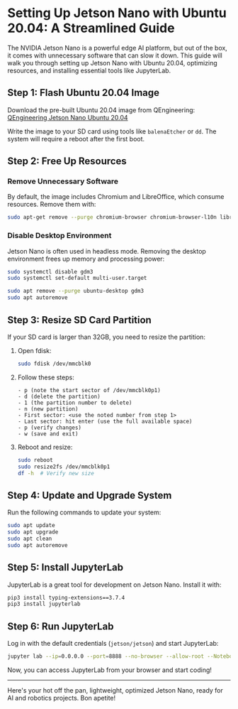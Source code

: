 # Setting Up Jetson Nano with Ubuntu 20.04: A Streamlined Guide

The NVIDIA Jetson Nano is a powerful edge AI platform, but out of the box, it comes with unnecessary software that can slow it down. This guide will walk you through setting up Jetson Nano with Ubuntu 20.04, optimizing resources, and installing essential tools like JupyterLab.

## Step 1: Flash Ubuntu 20.04 Image

Download the pre-built Ubuntu 20.04 image from QEngineering:
[QEngineering Jetson Nano Ubuntu 20.04](https://github.com/Qengineering/Jetson-Nano-Ubuntu-20-image)

Write the image to your SD card using tools like `balenaEtcher` or `dd`. The system will require a reboot after the first boot.

## Step 2: Free Up Resources

### Remove Unnecessary Software
By default, the image includes Chromium and LibreOffice, which consume resources. Remove them with:
```sh
sudo apt-get remove --purge chromium-browser chromium-browser-l10n libreoffice*
```

### Disable Desktop Environment
Jetson Nano is often used in headless mode. Removing the desktop environment frees up memory and processing power:
```sh
sudo systemctl disable gdm3
sudo systemctl set-default multi-user.target

sudo apt remove --purge ubuntu-desktop gdm3
sudo apt autoremove
```

## Step 3: Resize SD Card Partition
If your SD card is larger than 32GB, you need to resize the partition:

1. Open fdisk:
   ```sh
   sudo fdisk /dev/mmcblk0
   ```
2. Follow these steps:
   ```
   - p (note the start sector of /dev/mmcblk0p1)
   - d (delete the partition)
   - 1 (the partition number to delete)
   - n (new partition)
   - First sector: <use the noted number from step 1>
   - Last sector: hit enter (use the full available space)
   - p (verify changes)
   - w (save and exit)
   ```
3. Reboot and resize:
   ```sh
   sudo reboot
   sudo resize2fs /dev/mmcblk0p1
   df -h  # Verify new size
   ```

## Step 4: Update and Upgrade System
Run the following commands to update your system:
```sh
sudo apt update
sudo apt upgrade
sudo apt clean
sudo apt autoremove
```

## Step 5: Install JupyterLab
JupyterLab is a great tool for development on Jetson Nano. Install it with:
```sh
pip3 install typing-extensions==3.7.4
pip3 install jupyterlab
```

## Step 6: Run JupyterLab
Log in with the default credentials (`jetson/jetson`) and start JupyterLab:
```sh
jupyter lab --ip=0.0.0.0 --port=8888 --no-browser --allow-root --NotebookApp.token=
```
Now, you can access JupyterLab from your browser and start coding!

---
Here's your hot off the pan, lightweight, optimized Jetson Nano, ready for AI and robotics projects. Bon apetite!
